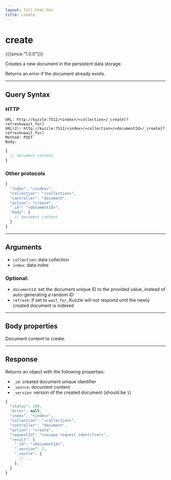 ```yaml
---
layout: full.html.hbs
title: create
---
```


# create

{{{since "1.0.0"}}}

Creates a new document in the persistent data storage.

Returns an error if the document already exists.

---

## Query Syntax

### HTTP

```http
URL: http://kuzzle:7512/<index>/<collection>/_create[?refresh=wait_for]
URL(2): http://kuzzle:7512/<index>/<collection>/<documentId>/_create[?refresh=wait_for]
Method: POST  
Body:
```

```js
{
  // document content
}
```

### Other protocols

```js
{
  "index": "<index>",
  "collection": "<collection>",
  "controller": "document",
  "action": "create",
  "_id": "<documentId>",            
  "body": {
    // document content
  }
}
```

---

## Arguments

* `collection`: data collection
* `index`: data index

### Optional:

* `documentId`: set the document unique ID to the provided value, instead of auto-generating a random ID
* `refresh`: if set to `wait_for`, Kuzzle will not respond until the newly created document is indexed

---

## Body properties

Document content to create.

---

## Response

Returns an object with the following properties:

* `_id`: created document unique identifier
* `_source`: document content
* `_version`: version of the created document (should be `1`)

```javascript
{
  "status": 200,
  "error": null,
  "index": "<index>",
  "collection": "<collection>",
  "controller": "document",
  "action": "create",
  "requestId": "<unique request identifier>",
  "result": {
    "_id": "<documentId>",
    "_version": 1,
    "_source": {
      // ...
    },
  }
}
```
